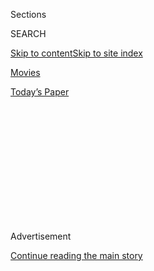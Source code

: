 <div id="app">

<div>

<div>

<div>

<div class="NYTAppHideMasthead css-1q2w90k e1suatyy0">

<div class="section css-ui9rw0 e1suatyy2">

<div class="css-eph4ug er09x8g0">

<div class="css-6n7j50">

</div>

<span class="css-1dv1kvn">Sections</span>

<div class="css-10488qs">

<span class="css-1dv1kvn">SEARCH</span>

</div>

[Skip to content](#site-content)[Skip to site
index](#site-index)

</div>

<div id="masthead-section-label" class="css-1wr3we4 eaxe0e00">

[Movies](https://www.nytimes3xbfgragh.onion/section/movies)

</div>

<div class="css-10698na e1huz5gh0">

</div>

</div>

<div id="masthead-bar-one" class="section hasLinks css-15hmgas e1csuq9d3">

<div class="css-uqyvli e1csuq9d0">

</div>

<div class="css-1uqjmks e1csuq9d1">

</div>

<div class="css-9e9ivx">

[](https://myaccount.nytimes3xbfgragh.onion/auth/login?response_type=cookie&client_id=vi)

</div>

<div class="css-1bvtpon e1csuq9d2">

[Today’s
Paper](https://www.nytimes3xbfgragh.onion/section/todayspaper)

</div>

</div>

</div>

</div>

<div data-aria-hidden="false">

<div id="site-content" data-role="main">

<div>

<div class="css-1aor85t" style="opacity:0.000000001;z-index:-1;visibility:hidden">

<div class="css-1hqnpie">

<div class="css-epjblv">

<span class="css-17xtcya">[Movies](/section/movies)</span><span class="css-x15j1o">|</span><span class="css-fwqvlz">An
Actor Nails the Cadence and the
Charm</span>

</div>

<div class="css-k008qs">

<div class="css-1iwv8en">

<span class="css-18z7m18"></span>

<div>

</div>

</div>

<span class="css-1n6z4y"></span>

<div class="css-1705lsu">

<div class="css-4xjgmj">

<div class="css-4skfbu" data-role="toolbar" data-aria-label="Social Media Share buttons, Save button, and Comments Panel with current comment count" data-testid="share-tools">

  - 
  - 
  - 
  - 
    
    <div class="css-6n7j50">
    
    </div>

  - 

</div>

</div>

</div>

</div>

</div>

</div>

<div class="css-13pd83m">

</div>

<div id="top-wrapper" class="css-1sy8kpn">

<div id="top-slug" class="css-l9onyx">

Advertisement

</div>

[Continue reading the main
story](#after-top)

<div class="ad top-wrapper" style="text-align:center;height:100%;display:block;min-height:250px">

<div id="top" class="place-ad" data-position="top" data-size-key="top">

</div>

</div>

<div id="after-top">

</div>

</div>

<div id="sponsor-wrapper" class="css-1hyfx7x">

<div id="sponsor-slug" class="css-19vbshk">

Supported by

</div>

[Continue reading the main
story](#after-sponsor)

<div id="sponsor" class="ad sponsor-wrapper" style="text-align:center;height:100%;display:block">

</div>

<div id="after-sponsor">

</div>

</div>

Film

<div class="css-1vkm6nb ehdk2mb0">

# An Actor Nails the Cadence and the Charm

</div>

<div class="css-79elbk" data-testid="photoviewer-wrapper">

<div class="css-z3e15g" data-testid="photoviewer-wrapper-hidden">

</div>

<div class="css-1a48zt4 ehw59r15" data-testid="photoviewer-children">

![<span class="css-16f3y1r e13ogyst0" data-aria-hidden="true">Morgan
Freeman plays Nelson Mandela in “Invictus,” about a historic rugby match
in South Africa in
1995.</span><span class="css-cnj6d5 e1z0qqy90" itemprop="copyrightHolder"><span class="css-1ly73wi e1tej78p0">Credit...</span><span><span>Warner
Brothers
Pictures</span></span></span>](https://static01.graylady3jvrrxbe.onion/images/2009/12/06/arts/06invictus_span_CA0/articleLarge.jpg?quality=75&auto=webp&disable=upscale)

</div>

</div>

<div class="css-xt80pu e12qa4dv0">

<div class="css-18e8msd">

<div class="css-vp77d3 epjyd6m0">

<div class="css-1baulvz">

By [<span class="css-1baulvz last-byline" itemprop="name">Bill
Keller</span>](https://topics.nytimes3xbfgragh.onion/top/reference/timestopics/people/k/bill_keller/index.html)

</div>

</div>

  - Dec. 2,
    2009

  - 
    
    <div class="css-4xjgmj">
    
    <div class="css-d8bdto" data-role="toolbar" data-aria-label="Social Media Share buttons, Save button, and Comments Panel with current comment count" data-testid="share-tools">
    
      - 
      - 
      - 
      - 
        
        <div class="css-6n7j50">
        
        </div>
    
      - 
    
    </div>
    
    </div>

</div>

</div>

<div class="css-1guqxks">

[See how this article appeared when it was originally published on
NYTimes.com.](https://archive.nytimes3xbfgragh.onion/www.nytimes3xbfgragh.onion/2009/12/06/movies/06invictus.html)

</div>

<div class="section meteredContent css-1r7ky0e" name="articleBody" itemprop="articleBody">

<div class="css-1fanzo5 StoryBodyCompanionColumn">

<div class="css-53u6y8">

MORGAN FREEMAN has been cast as God — twice — so he evidently has no
trouble projecting moral authority. The challenge of portraying Nelson
Mandela, then, was not the size of the halo, but knowing the performance
would be measured against the real, familiar Mandela, and his myth. “If
we can say any part of acting is hard, then playing someone who is
living and everybody knows would be the hardest,” Mr. Freeman said in a
phone interview.

The role has defeated actors as varied as Danny Glover (the 1987 TV film
“Mandela”), Sidney Poitier (“Mandela and de Klerk,” 1997, also for TV)
and Dennis Haysbert (“Goodbye Bafana,” 2007), in vehicles that were
reverential and mostly forgettable.

But as someone who studied Mr. Mandela over the course of three years
while he replaced an apartheid regime with a genuine democracy, I found
Mr. Freeman’s performance in the film “Invictus,” directed by Clint
Eastwood, uncanny — less an impersonation than an incarnation.

He gets the rumble and halting rhythm of Mr. Mandela’s speech, the erect
posture and stiff gait. There is a striking physical resemblance,
enhanced by the fact that Mr. Freeman, 72, is just a few years younger
than Mr. Mandela was in the period the film covers. More important, Mr.
Freeman conveys the manipulative charm, the serene confidence, the force
of purpose, the hint of mischief and the lonely regret that made Mr.
Mandela one of the most fascinating political figures of his time. This
is not, as the film’s screenwriter, Anthony Peckham, put it, “Rich
Little doing Mandela in Vegas.”

</div>

</div>

<div class="css-1fanzo5 StoryBodyCompanionColumn">

<div class="css-53u6y8">

It’s hard to say whether Americans at this moment in their history crave
a 130-minute parable of racial reconciliation built around a 1995 World
Cup rugby match in South Africa. Audiences and movie critics will render
their verdict on “Invictus,” which reaches theaters Friday.

But we could probably do worse, as an antidote to the cynicism on the
noisy margins of our political life, than spending a couple of hours
watching Mr. Mandela calculating how to knit together a grotesquely
divided society.

The story of “Invictus,” drawn from John Carlin’s book “Playing the
Enemy: Nelson Mandela and the Game That Made a Nation,” begins with the
newly inaugurated president of post-apartheid South Africa looking for
ways to enlist his fearful white minority — with its talent, wealth,
resentment and capacity for insurrection — in the business of governing
a democracy. His inspired stratagem is to embrace the Springboks
national rugby team, the darlings of the formerly ruling Afrikaners and,
for most nonwhite South Africans, a symbol of brutal and humiliating
repression.

The new president sets the team’s captain (François Pienaar, played by
Matt Damon) the improbable goal of winning the World Cup; the tournament
is to be held in South Africa in a year, and the Springboks are given
little chance. Mr. Mandela sets himself the considerably more improbable
goal of uniting country behind the team.

So loathed were the Springboks that those few blacks who showed up for
matches rooted loudly for the other side. So the rugby campaign was one
of Mr. Mandela’s boldest strokes of statecraft, no less impressive for
the fact that the euphoria he achieved could barely begin to extinguish
three centuries of racial antagonism.

</div>

</div>

<div class="css-1fanzo5 StoryBodyCompanionColumn">

<div class="css-53u6y8">

Mr. Freeman’s occupational association with South Africa began with a
role in the 1992 film “The Power of One,” the pious tale of a white boy
coming to enlightenment in apartheid South Africa. Soon thereafter Mr.
Freeman made his directing debut with a more tough-minded film,
“Bopha\!,” the story of a conflicted black South African cop, played
by Mr. Glover. (Lori McCreary, who was a producer on that film and is a
producer of “Invictus,” said she tried to lure Mr. Freeman for the lead
part in “Bopha\!,” but was told he “doesn’t do
accents.”)

<div class="css-79elbk" data-testid="photoviewer-wrapper">

<div class="css-z3e15g" data-testid="photoviewer-wrapper-hidden">

</div>

<div class="css-1a48zt4 ehw59r15" data-testid="photoviewer-children">

<div class="css-zgakxe erfvjey0">

<span class="css-1ly73wi e1tej78p0">Image</span>

<div class="css-zjzyr8">

<div data-testid="lazyimage-container" style="height:259.95897435897433px">

</div>

</div>

</div>

<span class="css-16f3y1r e13ogyst0" data-aria-hidden="true">Morgan
Freeman as Nelson
Mandela.</span><span class="css-cnj6d5 e1z0qqy90" itemprop="copyrightHolder"><span class="css-1ly73wi e1tej78p0">Credit...</span><span>Keith
Bernstein</span></span>

</div>

</div>

According to Mr. Freeman, his mission to portray Mr. Mandela on the
screen began with a public invitation from the subject himself. At a
press conference to promote the publication of his 1994 memoir, “Long
Walk to Freedom,” someone asked Mr. Mandela who should play him in the
movie.

“And he said he wanted me,” Mr. Freeman recalled. “So it became. That
was the whole sanction, right there.”

The South African film producer Anant Singh, who bought the movie rights
to “Long Walk,” arranged for Mr. Mandela and Mr. Freeman to meet.

“I told him that if I was going to play him, I was going to have to have
access to him,” the actor said. “That I would have to hold his hand and
watch him up close and personal.” As president Mr. Mandela could be
surprisingly approachable — he once allowed me, the New York Times
correspondent in South Africa at the time, to shadow him during a day of
his presidency, something I can scarcely imagine an American president
allowing. But since stepping down in 1999, and especially since his
memory began to fail him, he has become more reclusive, protected by a
staff that worries he might embarrass himself. But he obliged Mr.
Freeman.

</div>

</div>

<div class="css-1fanzo5 StoryBodyCompanionColumn">

<div class="css-53u6y8">

“Whenever we’ve been in proximity in one city or another, I have had
access to him,” the actor said. Their encounters ranged from tea at Mr.
Mandela’s home in Johannesburg to a charity fund-raiser in Monaco. But
through multiple screenplays Mr. Mandela’s sprawling memoir proved too
unwieldy for a film, and Mr. Freeman abandoned the project.

“There’s just too much to whittle down to movie size,” Mr. Freeman said.

Then, in 2006, Mr. Carlin, a British journalist who had covered Mr.
Mandela in the 1990s, was in Mississippi to write an article on poverty
in the American South for El Pais, the Spanish daily that now employs
him. He ended up in the Clarksdale living room of Mr. Freeman’s business
partner. When the host went to the kitchen for a bottle of wine, Mr.
Carlin recalls, he turned to Mr. Freeman.

“This is your lucky day,” he said. “I have a movie for you.”

“Oh, really,” Mr. Freeman replied. “What’s it about?”

“It’s based on a book I am writing about an event that distills the
essence of Mandela’s genius, and the essence of the South African
miracle.”

“Oh,” Mr. Freeman replied, “you mean the rugby game?”

Mr. Carlin’s proposal for his book had already been circulating in
Hollywood, and it had caught Mr. Freeman’s eye.

Mr. Freeman sought Mr. Mandela’s blessing, bought the rights and
persuaded Mr. Eastwood to direct. (Their two previous collaborations,
“Unforgiven” and “Million Dollar Baby,” both won best picture Oscars.)
They hired Mr. Peckham, a South African émigré, to write the script.

</div>

</div>

<div class="css-1fanzo5 StoryBodyCompanionColumn">

<div class="css-53u6y8">

Mr. Freeman insists that if the portrayal transcends impersonation, that
is largely Mr. Peckham’s doing.

As an actor, “you’re looking for the physical: how he stands, how he
walks, how he talks,” he said. “Nuances he has in terms of tics or
movements. Things that sort of define him. The inner life has to come
off the page. Whatever he’s thinking, I don’t know. You have a script,
and you stick to that script, and the script is going to inform you of
everything.”

<div class="css-79elbk" data-testid="photoviewer-wrapper">

<div class="css-z3e15g" data-testid="photoviewer-wrapper-hidden">

</div>

<div class="css-1a48zt4 ehw59r15" data-testid="photoviewer-children">

<div class="css-zgakxe erfvjey0">

<span class="css-1ly73wi e1tej78p0">Image</span>

<div class="css-zjzyr8">

<div data-testid="lazyimage-container" style="height:255.7948717948718px">

</div>

</div>

</div>

<span class="css-16f3y1r e13ogyst0" data-aria-hidden="true">Matt Damon,
center, plays the South African rugby player François Pienaar in
“Invictus,” directed by Clint
Eastwood.</span><span class="css-cnj6d5 e1z0qqy90" itemprop="copyrightHolder"><span class="css-1ly73wi e1tej78p0">Credit...</span><span>Keith
Bernstein/Warner Brothers Pictures</span></span>

</div>

</div>

While Mr. Freeman brought to the project a decade of firsthand
observation, Mr. Peckham, who left South Africa in 1981, had never — and
still has not — met Mr. Mandela.

“He was a nonperson for my entire growing up,” Mr. Peckham said in a
phone interview from his home in California. “You weren’t even supposed
to have pictures of him. Everything I learned about him I learned from a
distance, after I came here.”

For the feel of Mr. Mandela’s everyday speech, the screenwriter mined
written documents, especially transcripts of a 1998 court case in which
the South African president was subjected to a hostile grilling by
lawyers for the national rugby hierarchy. (It tells you something about
the incompleteness of the redemptive turn depicted in “Invictus” that,
three years after the famous rugby match, Mr. Mandela appointed a
commission to study whether the powerful rugby union was thwarting the
advancement of black players.)

</div>

</div>

<div class="css-1fanzo5 StoryBodyCompanionColumn">

<div class="css-53u6y8">

Mr. Peckham’s main difficulty in writing a script, he found, was to do
justice to such a familiar and beloved figure without tipping into
idolatry.

“It was extremely difficult, because in the period I write about he was
in many respects at his most saintly — leading the country the way he
did,” Mr. Peckham said. The danger of hagiography “was something we all
knew was an issue and that I struggled with every day while I was
writing it. With the additional complication that we didn’t want to be
offensive and disrespectful either. It’s easy enough to kind of show
someone’s feet of clay if you’re prepared to be brutal about it, but
it’s not so easy when you want to be respectful without
hero-worshiping.”

The notion they settled on to humanize the hero was that while Mr.
Mandela was making a nation he was neglecting his own family. It is
certainly true that Mr. Mandela’s marriage to the cause contributed to
his two divorces and his estrangement from some of his children. In the
movie there is a scene of Mr. Mandela, who could always summon the words
to move a crowd, failing to connect with his resentful grown daughter
Zinzi.

“Knowing what I know of Madiba personally,” Mr. Freeman said, using Mr.
Mandela’s clan name, “his real concern is not for what he did, but more
for what he didn’t do. He had family obligations that he couldn’t live
up to, one, because he was in prison, and they just wouldn’t allow it,
and he had so many other obligations. The father of the nation is
usually less than the father of his family.”

South Africans listening to Mr. Freeman’s rendering may agree that he
“doesn’t do accents.” (He says “Spring-BAHK” where Mandela would say
“Spring-BOHK.”) But Mr. Mandela’s distinctive voice is less about
accent than cadence, and Mr. Freeman gets that precisely right.

Mr. Carlin, who covered Mr. Mandela in his political prime and spent
many hours with him for the rugby book, said Mr. Freeman “channels
Mandela beautifully.”

</div>

</div>

<div class="css-1fanzo5 StoryBodyCompanionColumn">

<div class="css-53u6y8">

Most important, Mr. Carlin said, Mr. Freeman, abetted by the
screenwriter, “impressively conveys the giant solitude of Mandela.”

Though an admirer of Mr. Freeman, Mr. Carlin has seen Mr. Mandela gotten
wrong often enough that he braced himself for disappointment. After
attending a screening in Paris last month, he sent an ecstatic e-mail
message: “They didn’t screw it up\!” he wrote. “WHAT a relief\!”

For me the realization that Mr. Freeman had nailed it came as the film
ended. Alongside the closing credits came still photos of the actual
rugby match, and the actual Mandela. And for a second I wondered, “Who
is that impostor?”

</div>

</div>

</div>

<div>

</div>

<div>

</div>

<div>

</div>

<div>

<div id="bottom-wrapper" class="css-1ede5it">

<div id="bottom-slug" class="css-l9onyx">

Advertisement

</div>

[Continue reading the main
story](#after-bottom)

<div id="bottom" class="ad bottom-wrapper" style="text-align:center;height:100%;display:block;min-height:90px">

</div>

<div id="after-bottom">

</div>

</div>

</div>

</div>

</div>

## Site Index

<div>

</div>

## Site Information Navigation

  - [© <span>2020</span> <span>The New York Times
    Company</span>](https://help.nytimes3xbfgragh.onion/hc/en-us/articles/115014792127-Copyright-notice)

<!-- end list -->

  - [NYTCo](https://www.nytco.com/)
  - [Contact
    Us](https://help.nytimes3xbfgragh.onion/hc/en-us/articles/115015385887-Contact-Us)
  - [Work with us](https://www.nytco.com/careers/)
  - [Advertise](https://nytmediakit.com/)
  - [T Brand Studio](http://www.tbrandstudio.com/)
  - [Your Ad
    Choices](https://www.nytimes3xbfgragh.onion/privacy/cookie-policy#how-do-i-manage-trackers)
  - [Privacy](https://www.nytimes3xbfgragh.onion/privacy)
  - [Terms of
    Service](https://help.nytimes3xbfgragh.onion/hc/en-us/articles/115014893428-Terms-of-service)
  - [Terms of
    Sale](https://help.nytimes3xbfgragh.onion/hc/en-us/articles/115014893968-Terms-of-sale)
  - [Site
    Map](https://spiderbites.nytimes3xbfgragh.onion)
  - [Help](https://help.nytimes3xbfgragh.onion/hc/en-us)
  - [Subscriptions](https://www.nytimes3xbfgragh.onion/subscription?campaignId=37WXW)

</div>

</div>

</div>

</div>
